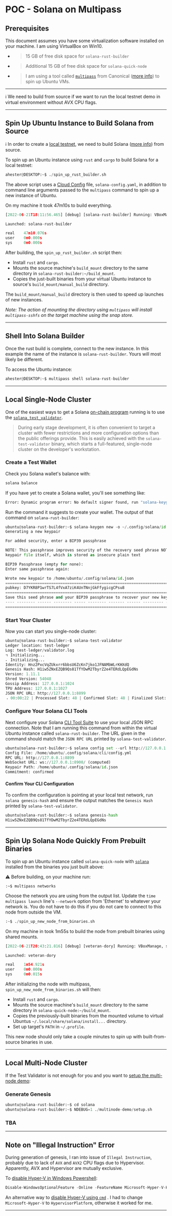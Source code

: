 # POC - Solana on Multipass

## Prerequisites

This document assumes you have some virtualization software installed on your machine. I am using VirtualBox on Win10.

* > 15 GB of free disk space for `solana-rust-builder`
* > Additional 15 GB of free disk space for `solana-quick-node`
* > I am using a tool called [`multipass`](https://github.com/canonical/multipass) from Canonical ([more info](https://multipass.run/)) to spin up Ubuntu VMs.  

----

:information_source: We need to build from source if we want to run the local testnet demo in virtual environment without AVX CPU flags.

----

## Spin Up Ubuntu Instance to Build Solana from Source

:information_source: In order to create a [local testnet](https://docs.solana.com/cluster/bench-tps), we need to build Solana ([more info](https://docs.solana.com/introduction)) from source.

To spin up an Ubuntu instance using `rust` and `cargo` to build Solana for a local testnet:

```python
ahester@DESKTOP:~$ ./spin_up_rust_builder.sh
```

The above script uses a [Cloud Config](https://cloudinit.readthedocs.io/en/latest/topics/examples.html) file, `solana-config.yaml`, in addition to command line arguments passed to the `multipass` command to spin up a new instance of Ubuntu.

On my machine it took 47m10s to build everything.

```python
[2022-06-21T18:11:56.465] [debug] [solana-rust-builder] Running: VBoxManage, startvm, solana-rust-builder, --type, headless

Launched: solana-rust-builder

real    47m10.076s
user    0m0.000s
sys     0m0.000s
```

After building, the `spin_up_rust_builder.sh` script then:

* Install `rust` and `cargo`.
* Mounts the source machine's `build_mount` directory to the same directory in `solana-rust-builder:~/build_mount`.
* Copies the just-built binaries from your virtual Ubuntu instance to source's `build_mount/manual_build` directory.

The `build_mount/manual_build` directory is then used to speed up launches of new instances.

*Note: The action of mounting the directory using `multipass` will install `multipass-sshfs` on the target machine using the snap store.*

----

## Shell Into Solana Builder

Once the rust build is complete, connect to the new instance. In this example the name of the instance is `solana-rust-builder`. Yours will most likely be different.

To access the Ubuntu instance:

```python
ahester@DESKTOP:~$ multipass shell solana-rust-builder
```

----

## Local Single-Node Cluster

One of the easiest ways to get a Solana [on-chain program](https://docs.solana.com/developing/on-chain-programs/overview) running is to use the [`solana_test_validator`](https://docs.solana.com/developing/test-validator).

> During early stage development, it is often convenient to target a cluster with fewer restrictions and more configuration options than the public offerings provide. This is easily achieved with the `solana-test-validator` binary, which starts a full-featured, single-node cluster on the developer's workstation.  

### Create a Test Wallet

Check you Solana wallet's balance with:

```python
solana balance
```

If you have yet to create a Solana wallet, you'll see something like:

```python
Error: Dynamic program error: No default signer found, run "solana-keygen new -o /home/ubuntu/.config/solana/id.json" to create a new one
```

Run the command it suggests to create your wallet. The output of that command on `solana-rust-builder`:

```python
ubuntu@solana-rust-builder:~$ solana-keygen new -o ~/.config/solana/id.json
Generating a new keypair

For added security, enter a BIP39 passphrase

NOTE! This passphrase improves security of the recovery seed phrase NOT the
keypair file itself, which is stored as insecure plain text

BIP39 Passphrase (empty for none):
Enter same passphrase again:

Wrote new keypair to /home/ubuntu/.config/solana/id.json
============================================================================
pubkey: D7YKR8P1wrTS7L4fVxA7ziK4UnTNnjGkFfygicgCPsu8
============================================================================
Save this seed phrase and your BIP39 passphrase to recover your new keypair:
---- -------- ------ -------- ----- -------- ------- ------ --------- -----
============================================================================
```

### Start Your Cluster

Now you can start you single-node cluster:

```python
ubuntu@solana-rust-builder:~$ solana-test-validator
Ledger location: test-ledger
Log: test-ledger/validator.log
⠲ Initializing...
⠄ Initializing...
Identity: Hnz2PxcVqZUkxrr6bbsU6ZcKn7jko1JFNAMbWLrKHXdQ
Genesis Hash: H1iw5ZNxEZQB9Qs81TfYDwM2TbyrZ2e4TERdLQpEGdNs
Version: 1.11.1
Shred Version: 54048
Gossip Address: 127.0.0.1:1024
TPU Address: 127.0.0.1:1027
JSON RPC URL: http://127.0.0.1:8899
⠠ 00:00:22 | Processed Slot: 48 | Confirmed Slot: 48 | Finalized Slot: 16 | Full
```

### Configure Your Solana CLI Tools

Next configure your Solana [CLI Tool Suite](https://docs.solana.com/cli) to use your local JSON RPC connection. Note that I am running this command from within the virtual Ubuntu instance called `solana-rust-builder`. The URL given in the command should match the `JSON RPC URL` printed by `solana-test-validator`.

```python
ubuntu@solana-rust-builder:~$ solana config set --url http://127.0.0.1:8899
Config File: /home/ubuntu/.config/solana/cli/config.yml
RPC URL: http://127.0.0.1:8899
WebSocket URL: ws://127.0.0.1:8900/ (computed)
Keypair Path: /home/ubuntu/.config/solana/id.json
Commitment: confirmed
```

#### Confirm Your CLI Configuration

To confirm the configuration is pointing at your local test network, run `solana genesis-hash` and ensure the output matches the `Genesis Hash` printed by `solana-test-validator`.

```python
ubuntu@solana-rust-builder:~$ solana genesis-hash
H1iw5ZNxEZQB9Qs81TfYDwM2TbyrZ2e4TERdLQpEGdNs
```

----

## Spin Up Solana Node Quickly From Prebuilt Binaries

To spin up an Ubuntu instance called `solana-quick-node` with [`solana`](https://github.com/solana-labs/solana) installed from the binaries you just built above:

:warning: Before building, on your machine run:

```
:~$ multipass networks
```

Choose the network you are using from the output list. Update the `time multipass launch` line's `--network` option from 'Ethernet' to whatever your network is. You do not have to do this if you do not care to connect to this node from outside the VM.

```python
:~$ ./spin_up_new_node_from_binaries.sh
```

On my machine in took 1m55s to build the node from prebuilt binaries using shared mounts.

```python
[2022-06-21T20:43:21.816] [debug] [veteran-dory] Running: VBoxManage, startvm, veteran-dory, --type, headless

Launched: veteran-dory

real    1m54.921s
user    0m0.000s
sys     0m0.015s
```

After initializing the node with multipass, `spin_up_new_node_from_binaries.sh` will then:

* Install `rust` and `cargo`.
* Mounts the source machine's `build_mount` directory to the same directory in `solana-quick-node:~/build_mount`.
* Copies the previously-built binaries from the mounted volume to virtual Ubuntus `~/.local/share/solana/install...` directory.
* Set up target's `PATH` in `~/.profile`.

This new node should only take a couple minutes to spin up with built-from-source binaries in use.

----

## Local Multi-Node Cluster

If the Test Validator is not enough for you and you want to [setup the multi-node demo](https://docs.solana.com/cluster/bench-tps#configuration-setup):

### Generate Genesis

```python
ubuntu@solana-rust-builder:~$ cd solana
ubuntu@solana-rust-builder:~$ NDEBUG=1 ./multinode-demo/setup.sh
```

### TBA

----

## Note on "Illegal Instruction" Error

During generation of genesis, I ran into issue of `Illegal Instruction`, probably due to lack of `AVX` and `AVX2` CPU flags due to Hypervisor. Apparently, AVX and Hypervisor are mutually exclusive.

To [disable Hyper-V in Windows Powershell](https://docs.microsoft.com/en-us/troubleshoot/windows-client/application-management/virtualization-apps-not-work-with-hyper-v):

```python
Disable-WindowsOptionalFeature -Online -FeatureName Microsoft-Hyper-V-Hypervisor
```

An alternative way to [disable Hyper-V using `cmd`](https://stackoverflow.com/a/68214280) . I had to change `Microsoft-Hyper-V` to `HypervisorPlatform`, otherwise it worked for me.

----
